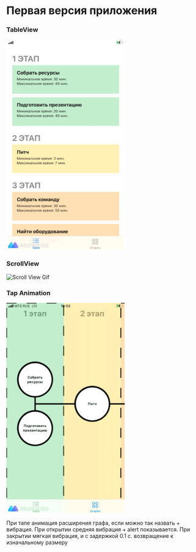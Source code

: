 
# Первая версия приложения 

### TableView
<img src="gifs/tableView.GIF" alt="Table View Gif" width="310" height="551">

### ScrollView
<img src="gifs/scrollView.GIF" alt="Scroll View Gif" width="310" height="551">

### Tap Animation
<img src="gifs/tapAnimation.GIF" alt="Tap Animation Gif" width="310" height="551">

При тапе анимация расширения графа, если можно так назвать + вибрация. При открытии средняя вибрация + alert показывается. При закрытии мягкая вибрация, и с задержкой 0.1 с. возвращение к изначальному размеру
